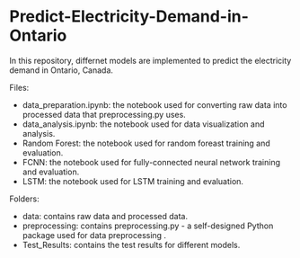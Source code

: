 # Predict-Electricity-Demand-in-Ontario

In this repository, differnet models are implemented to predict the electricity demand in Ontario, Canada.

Files:
- data_preparation.ipynb: the notebook used for converting raw data into processed data that preprocessing.py uses.
- data_analysis.ipynb: the notebook used for data visualization and analysis.
- Random Forest: the notebook used for random foreast training and evaluation.
- FCNN: the notebook used for fully-connected neural network training and evaluation.
- LSTM: the notebook used for LSTM training and evaluation.



Folders:
- data: contains raw data and processed data.
- preprocessing: contains preprocessing.py - a self-designed Python package used for data preprocessing .
- Test_Results: contains the test results for different models.
